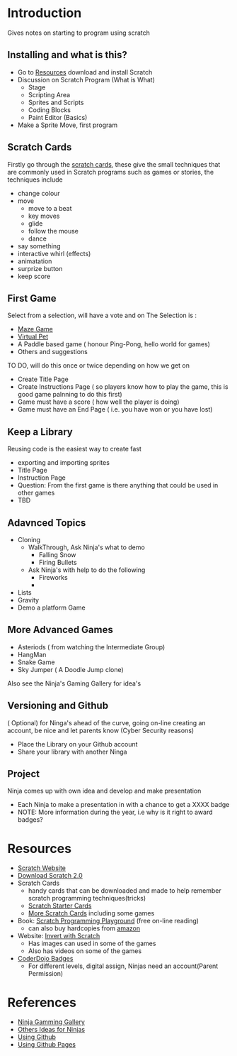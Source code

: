 # Introduction
Gives notes on starting to program using scratch

## Installing and what is this?
* Go to [Resources](#resources) download and install Scratch
* Discussion on Scratch Program (What is What)
  + Stage
  + Scripting Area
  + Sprites and Scripts
  + Coding Blocks
  + Paint Editor (Basics)
* Make a Sprite Move, first program

## Scratch Cards
Firstly go through the [scratch cards](#scratch_cards), these give the small techniques that are commonly used in Scratch programs such as games or stories, the techniques include
 * change colour
 * move
    + move to a beat
    + key moves
    + glide
    + follow the mouse
    + dance
 * say something
 * interactive whirl (effects)
 * animatation
 * surprize button
 * keep score

## First Game
Select from a selection, will have a vote and on
The Selection is :
* [Maze Game](https://inventwithscratch.com/book/chapter3.html)
* [Virtual Pet]()
* A Paddle based game ( honour Ping-Pong, hello world for games)
* Others and suggestions

TO DO, will do this once or twice depending on how we get on
* Create Title Page
* Create Instructions Page ( so players know how to play the game, this is good game palnning to do this first)
* Game must have a score ( how well the player is doing)
* Game must have an End Page ( i.e. you have won or you have lost)

## Keep a Library
Reusing code is the easiest way to create fast
* exporting and importing sprites
* Title Page
* Instruction Page
* Question: From the first game is there anything that could be used in other games
* TBD

##  Adavnced Topics

* Cloning
    + WalkThrough, Ask Ninja's what to demo
        - Falling Snow
        - Firing Bullets
    + Ask Ninja's with help to do the following
        - Fireworks
        -
* Lists
* Gravity
* Demo a platform Game

## More Advanced Games

 * Asteriods ( from watching the Intermediate Group)
 * HangMan
 * Snake Game
 * Sky Jumper ( A Doodle Jump clone)

Also see the Ninja's Gaming Gallery for idea's

## Versioning and Github

 ( Optional) for  Ninga's ahead of the curve, going on-line creating an account, be nice and let parents know (Cyber Security reasons)
* Place the Library on your Github account
* Share your library with another Ninga

## Project

Ninja comes up with own idea and develop and make presentation
* Each Ninja to make a presentation in with a chance to get a XXXX badge
* NOTE: More information during the year, i.e why is it right to award badges?



# Resources
* [Scratch Website](https://scratch.mit.edu/)
* [Download Scratch 2.0](https://scratch.mit.edu/download)
* <a name="scratch_cards"> Scratch Cards <a>
  + handy cards that can be downloaded and made to help remember scratch programming techniques(tricks)
  + [Scratch Starter Cards](https://resources.scratch.mit.edu/www/cards/en/Scratch2Cards.pdf)
  + [More Scratch Cards](https://scratch.mit.edu/info/cards/) including some games
* Book: [Scratch Programming Playground](https://inventwithscratch.com/book/) (free on-line reading)
  + can also buy hardcopies from [amazon](https://www.amazon.com/gp/product/1593277628/ref=as_li_qf_sp_asin_il_tl?ie=UTF8&tag=playwithpyth-20&camp=1789&creative=9325&linkCode=as2&creativeASIN=1593277628&linkId=03f6be89a91b87b81bc6eeb6b3c73eaf)
* Website: [Invert with Scratch](https://inventwithscratch.com/)
  + Has images can used in some of the games
  + Also has videos on some of the games
* [CoderDojo Badges](https://zen.coderdojo.com/badges)
  + For different levels, digital assign, Ninjas need an account(Parent Permission)


# References

* [Ninja Gamming Gallery](./gallery/index.md)
* [Others Ideas for Ninjas](./docs/others_for_ninjas.html)
* [Using Github](https://guides.github.com/)
* [Using Github Pages](./docs/using_github_pages.html)
